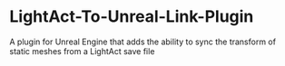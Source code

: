 # LightAct-To-Unreal-Link-Plugin
A plugin for Unreal Engine that adds the ability to sync the transform of static meshes from a LightAct save file
